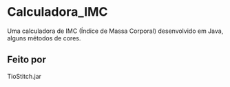 # Calculadora_IMC
Uma calculadora de IMC (Índice de Massa Corporal) desenvolvido em Java, alguns métodos de cores.

## Feito por
TioStitch.jar 